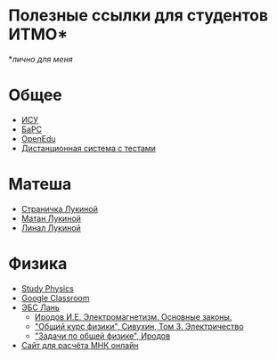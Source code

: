 Полезные ссылки для студентов ИТМО*
=======
**лично для меня*

# Общее
* [ИСУ](https://isu.ifmo.ru)
* [БаРС](https://bars.itmo.ru)
* [OpenEdu](https://openedu.ru/my/#timeline=current)
* [Дистанционная система с тестами](https://de.ifmo.ru/servlet/distributedCDE?Rule=getFormLearning&ANTID=E32C8A7773B4E66FEB649DF1AC83530F26B04195)

# Матеша
* [Страничка Лукиной](http://mathdep.ifmo.ru/mlukina/)
* [Матан Лукиной](http://mathdep.ifmo.ru/lukina_matan/)
* [Линал Лукиной](http://mathdep.ifmo.ru/lukina_linal/)

# Физика
* [Study Physics](https://study.physics.itmo.ru/)
* [Google Classroom](https://classroom.google.com/u/0/h)
* [ЭБС Лань](https://e.lanbook.com/)
  * [Иродов И.Е. Электромагнетизм. Основные законы.](https://e.lanbook.com/reader/book/94160/#1)
  * ["Общий курс физики", Сивухин, Том 3. Электричество](https://e.lanbook.com/reader/book/72015/#1)
  * ["Задачи по общей физике", Иродов](https://e.lanbook.com/reader/book/4389/#1)
* [Сайт для расчёта МНК онлайн](https://xn-----7kcbakcjfdd9ab3avfoelp4b2ar8dzd9e.xn--p1ai/)
